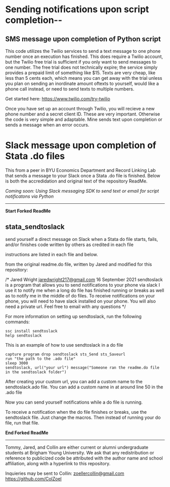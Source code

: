 # Sending notifications upon script completion--

## SMS message upon completion of Python script
This code utilizes the Twilio services to send a text message to one phone number once an execution has finished. This does require a Twilio account, but the Twilio free trial is sufficient if you only want to send messages to one number. The free trial does not technically expire; the service simply provides a prepaid limit of something like $15. Texts are very cheap, like less than 5 cents each, which means you can get away with the trial unless you plan on sending an inordinate amount oftexts to yourself, would like a phone call instead, or need to send texts to multiple numbers. 

Get started here: https://www.twilio.com/try-twilio

Once you have set up an account through Twilio, you will recieve a new phone number and a secret client ID. These are very important. 
Otherwise the code is very simple and adaptable. Mine sends text upon completion or sends a message when an error occurs. 

# Slack message upon completion of Stata .do files
This from a peer in BYU Economics Department and Record Linking Lab that sends a message to your Slack once a Stata .do file is finished. Below is both the accredidation and original text of the repository ReadMe. 

*Coming soon: Using Slack messaging SDK to send text or email for script notificatons via Python*

***
**Start Forked ReadMe**

## stata_sendtoslack

send yourself a direct message on Slack when a Stata do file starts, fails, and/or finishes
code written by others as credited in each file

instructions are listed in each file and below.

from the original readme.do file, written by Jared and modified for this repository:

/*
Jared Wright
jaredwright217@gmail.com
16 September 2021
sendtoslack is a program that allows you to send notifications to your phone via slack
I use it to notify me when a long do file has finished running or breaks as well as to notify me in the middle of do files.
To receive notifications on your phone, you will need to have slack installed on your phone. You will also need a private url. 
Feel free to email with any questions
*/

For more information on setting up sendtoslack, run the following commands:
```
ssc install sendtoslack
help sendtoslack
```
This is an example of how to use sendtoslack in a do file
```
capture program drop sendtoslack sts_Send sts_Saveurl
run "the path to the .ado file"
sleep 3000
sendtoslack, url("your url") message("Someone ran the readme.do file in the sendtoslack folder")
```
After creating your custom url, you can add a custom name to the sendtoslack.ado file. You can add a custom name in at around line 50 in the .ado file

Now you can send yourself notifications while a do file is running.

To receive a notification when the do file finishes or breaks, use the sendtoslack file. Just change the macros. Then instead of running your do file, run that file.

**End Forked ReadMe**

***
Tommy, Jared, and Collin are either current or alumni undergraduate students at Brigham Young University. We ask that any redistribution or reference to publicized code be attributed with the author name and school affiliation, along with a hyperlink to this repository. 

Inquieries may be sent to Collin: zoellercollin@gmail.com https://github.com/ColZoel

